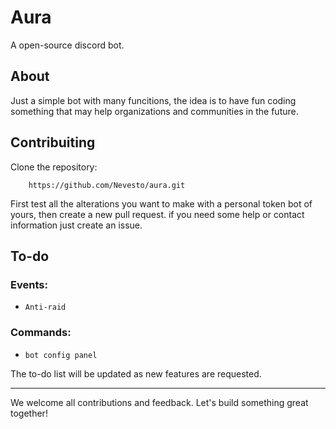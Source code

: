 # Aura

A open-source discord bot.

## About

Just a simple bot with many funcitions, the idea is to have fun coding something that may help organizations and communities in the future.

## Contribuiting

Clone the repository:
```
    https://github.com/Nevesto/aura.git
```

First test all the alterations you want to make with a personal token bot of yours, then create a new pull request. if you need some help or contact information just create an issue.


## To-do

### Events:

- `Anti-raid`

### Commands:

- `bot config panel`

The to-do list will be updated as new features are requested.

---

We welcome all contributions and feedback. Let's build something great together!
